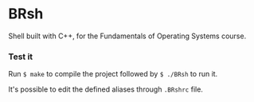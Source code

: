 # BRsh
Shell built with C++, for the Fundamentals of Operating Systems course.

### Test it
Run `$ make` to compile the project followed by `$ ./BRsh` to run it.

It's possible to edit the defined aliases through `.BRshrc` file.
